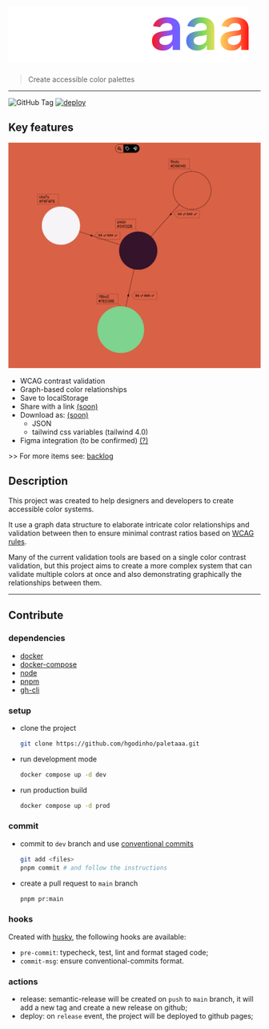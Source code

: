 
<h1>
    <a href="https://hgod.in/paletaaa">
        <picture>
            <source media="(prefers-color-scheme: dark)" srcset="./public/paletaaa-dark.svg">
            <source media="(prefers-color-scheme: light)" srcset="./public/paletaaa-light.svg">
            <img src="./public/paletaaa-dark.svg" alt="paletaaa">
        </picture>
    </a>
</h1>

> Create accessible color palettes

---

![GitHub Tag](https://img.shields.io/github/v/tag/hgodinho/paletaaa?sort=semver&color=%238544C1)
 [![deploy](https://github.com/hgodinho/paletaaa/actions/workflows/deploy.yaml/badge.svg)](https://github.com/hgodinho/paletaaa/actions/workflows/deploy.yaml)

## Key features

![graph](/public/paletaaa-graph.png)

- WCAG contrast validation
- Graph-based color relationships
- Save to localStorage
- Share with a link [(soon)](https://github.com/users/hgodinho/projects/4/views/1?pane=issue&itemId=96795896&issue=hgodinho%7Cpaletaaa%7C59)
- Download as: [(soon)](https://github.com/users/hgodinho/projects/4/views/1?pane=issue&itemId=96795910&issue=hgodinho%7Cpaletaaa%7C60)
  - JSON
  - tailwind css variables (tailwind 4.0)
- Figma integration (to be confirmed) [(?)](https://www.figma.com/developers/api#variables)

\>\> For more items see: [backlog](https://github.com/users/hgodinho/projects/4)

## Description

This project was created to help designers and developers to create accessible color systems.

It use a graph data structure to elaborate intricate color relationships and validation between then to ensure minimal contrast ratios based on [WCAG rules](https://www.w3.org/WAI/WCAG22/quickref/#contrast-minimum).

Many of the current validation tools are based on a single color contrast validation, but this project aims to create a more complex system that can validate multiple colors at once and also demonstrating graphically the relationships between them.

---

## Contribute

### dependencies

- [docker](https://docs.docker.com/get-docker/)
- [docker-compose](https://docs.docker.com/compose/install/)
- [node](https://nodejs.org/en/download/)
- [pnpm](https://pnpm.io/installation)
- [gh-cli](https://cli.github.com/)

### setup

- clone the project

    ```bash
    git clone https://github.com/hgodinho/paletaaa.git
    ```

- run development mode

    ```bash
    docker compose up -d dev
    ```

- run production build

    ```bash
    docker compose up -d prod
    ```

### commit

- commit to `dev` branch and use [conventional commits](https://www.conventionalcommits.org/en/v1.0.0/)

    ```bash
    git add <files>
    pnpm commit # and follow the instructions
    ```

- create a pull request to `main` branch
  
  ```bash
  pnpm pr:main
  ```

### hooks

Created with [husky](https://typicode.github.io/husky/), the following hooks are available:

- `pre-commit`: typecheck, test, lint and format staged code;
- `commit-msg`: ensure conventional-commits format.

### actions

- release: semantic-release will be created on `push` to `main` branch, it will add a new tag and create a new release on github;
- deploy: on `release` event, the project will be deployed to github pages;
